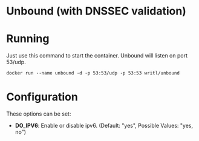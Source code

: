 Unbound (with DNSSEC validation)
===========

# Running

Just use this command to start the container. Unbound will listen on port 53/udp.

```docker run --name unbound -d -p 53:53/udp -p 53:53 writl/unbound```

# Configuration
These options can be set:

- **DO_IPV6**: Enable or disable ipv6. (Default: "yes", Possible Values: "yes, no")
